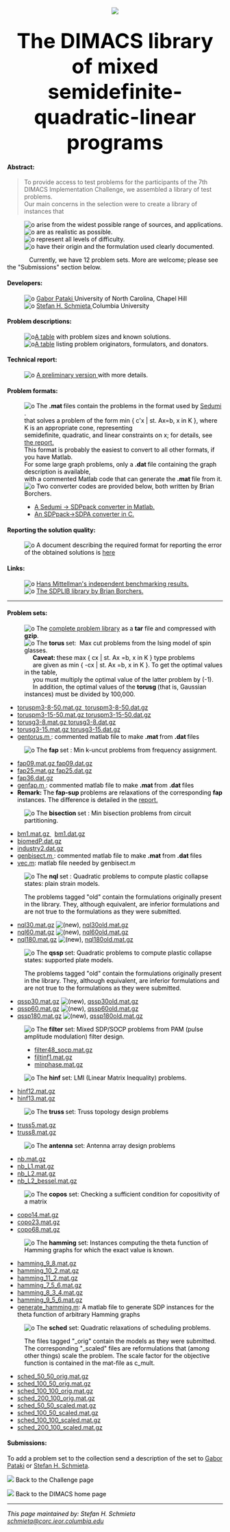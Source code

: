 <!doctype html public "-//w3c//dtd html 4.0 transitional//en">
<html>
<head>
   <meta http-equiv="Content-Type" content="text/html; charset=iso-8859-1">
   <meta name="GENERATOR" content="Mozilla/4.51 [en] (X11; U; SunOS 5.6 sun4u) [Netscape]">
   <title>The DIMACS library of mixed semidefinite-quadratic-linear programs</title>
</head>
<body BACKGROUND=GIF/fond_session.gif  text="#000000"  link="#0000EE" vlink="#FF0000" alink="#FF0000">

<center>
<h6>
<img SRC="GIF/dimacs_logo1.gif" ></h6></center></h6>

<center><b><font size=+5>The DIMACS library of mixed semidefinite-quadratic-linear
programs</font></b></center>

<h4>
Abstract:</h4>

<blockquote>To provide access to test problems for the participants of
the 7th DIMACS Implementation Challenge, we assembled a library of test
problems.
<br>Our main concerns in the selection were to create a library of instances
that</blockquote>

<dl>
<dd>
<img SRC="GIF/red_diam.gif" ALT="o" > arise from the widest possible range
of sources, and applications.</dd>

<dd>
<img SRC="GIF/red_diam.gif" ALT="o" > are as realistic as possible.</dd>

<dd>
<img SRC="GIF/red_diam.gif" ALT="o" > represent all levels of difficulty.</dd>

<dd>
<img SRC="GIF/red_diam.gif" ALT="o" > have their origin and the formulation
used clearly documented.</dd>
</dl>
&nbsp;&nbsp;&nbsp;&nbsp;&nbsp;&nbsp;&nbsp;&nbsp;&nbsp;&nbsp;&nbsp;&nbsp;
Currently, we have 12 problem sets.
More are welcome; please see the "Submissions" section below.

<h4>
Developers:</h4>

<dl>
<dd>
<img SRC="GIF/red_diam.gif" ALT="o" > <a href="http://www.or.unc.edu/~pataki">Gabor
Pataki </a> University of North Carolina, Chapel Hill</dd>

<dd>
<img SRC="GIF/red_diam.gif" ALT="o" > <a href="http://corc.ieor.columbia.edu/~schmieta">Stefan
H. Schmieta </a>Columbia University</dd>
</dl>

<h4>
Problem descriptions:</h4>
<dl>
<dd>
<img SRC="GIF/red_diam.gif" ALT="o" ><a href="tablestat.html">A table</a> with problem sizes and known solutions. </dd>
<dd> <img SRC="GIF/red_diam.gif" ALT="o"><a href="tablecon.html">A table</a>
listing problem originators, formulators, and donators.
</dd>
</dl>

<h4>
Technical report:</h4>
<dl>
<dd>
<img SRC="GIF/red_diam.gif" ALT="o" > <a href="lib.ps">A preliminary version </a> with more details. </dd>
</dl>

<h4>
Problem formats:</h4>
<dl>
<dd>
<img SRC="GIF/red_diam.gif" ALT="o" > The  <b> .mat </b> files contain
the problems in the format used by <a href="http://www.unimaas.nl/~sturm/research.html"> Sedumi </a>. <br>
that solves a problem of the form min { c'x | st. Ax=b, x in K }, where K is an appropriate cone, representing <br>
semidefinite, quadratic, and linear constraints on x; for details, see
<a href="lib.ps"> the report. </a> <br>
This format is probably the easiest to convert to all other formats, if you have Matlab. <br>
For some large  graph problems, only a <b> .dat </b> file containing the graph description
is available, <br> with a commented Matlab code that can generate the <b> .mat </b> file from it.
</dd>
<dd> <img SRC="GIF/red_diam.gif" ALT="o" > Two converter codes are provided below, both written by Brian Borchers.
<ul>
<li>
<a href="writesdp.m">  A Sedumi -> SDPpack converter in Matlab. </a> </li>
<li>
<a href="sqlptosdpa.c">  An SDPpack->SDPA converter in C. </a> </li>
</ul>
</dd>
</dl>

<h4>
Reporting the solution quality:</h4>
<dl>
<dd>
<img SRC="GIF/red_diam.gif" ALT="o" > A document describing the required format for reporting
the error of the obtained solutions is <a href="error_report.html"> here </a> </dd>
</dl>







<h4>
Links: </h4>
<dl>
<dd>
<img SRC="GIF/red_diam.gif" ALT="o" > <a href="http://plato.la.asu.edu/dimacs.html">
  Hans Mittellman's independent benchmarking results. </a> </dd>
<dd>
<img SRC="GIF/red_diam.gif" ALT="o" > <a href="http://www.nmt.edu/~sdplib/">
The SDPLIB library by Brian Borchers. </a>
</dl>


<spacer type = vertical size = 20>

<hr>


<h4>
Problem sets:</h4>

<dl COMPACT>
<dd> <img SRC="GIF/red_diam.gif" ALT="o">
  The <a href="lib.tar.gz">complete problem library</a> as a <b>tar</b> file
  and compressed with <b>gzip</b>.

<spacer type = vertical size = 20>
<dd>
<img SRC="GIF/red_diam.gif" ALT="o" > The <b>torus </b>set:&nbsp; Max cut problems
from the Ising model of spin glasses.  <br>
&nbsp;&nbsp;&nbsp;&nbsp; <b> Caveat: </b> these max { cx | st. Ax =b, x in K } type problems <br>
&nbsp;&nbsp;&nbsp;&nbsp; are given as min { -cx | st. Ax =b, x in K }. To get the optimal values in the table, <br>
&nbsp;&nbsp;&nbsp;&nbsp; you must multiply the optimal value of the latter problem by (-1). <br>
&nbsp;&nbsp;&nbsp;&nbsp; In addition, the optimal values of
the <b> torusg </b> (that is, Gaussian instances) must be divided by 100,000.
</dd>

<ul>
<li>
<a href="TORUS/toruspm3-8-50.mat.gz">toruspm3-8-50.mat.gz&nbsp;<spacer type = horizontal size = 20>
</a><a href="TORUS/toruspm3-8-50.dat.gz">toruspm3-8-50.dat.gz</a></li>
<li>
<a href="TORUS/toruspm3-15-50.mat.gz">toruspm3-15-50.mat.gz&nbsp;<spacer type = horizontal size = 20></a><a href="TORUS/toruspm3-15-50.dat.gz">toruspm3-15-50.dat.gz</a></li>
<li>
<a href="TORUS/torusg3-8.mat.gz">torusg3-8.mat.gz&nbsp;<spacer type = horizontal size = 20></a><a href="TORUS/torusg3-8.dat.gz">torusg3-8.dat.gz</a></li>
<li>
<a href="TORUS/torusg3-15.mat.gz">torusg3-15.mat.gz&nbsp;<spacer type = horizontal size = 20></a><a href="TORUS/torusg3-15.dat.gz">torusg3-15.dat.gz</a></li>
<li>
<a href="TORUS/gentorus.m">gentorus.m </a>: commented matlab file to make <b>.mat </b>from <b>.dat </b>files</li>
</ul>


<spacer type = vertical size = 20>
<dd>
<img SRC="GIF/red_diam.gif" ALT="o" > The <b>fap </b>set :&nbsp;<spacer type = horizontal size = 10>Min
k-uncut problems from frequency assignment.</dd>

<ul>
<li>
<a href="FAP/fap09.mat.gz">fap09.mat.gz&nbsp;<spacer type = horizontal size = 20></a><a href="FAP/fap09.dat.gz">fap09.dat.gz</a></li>

<li>
<a href="FAP/fap25.mat.gz">fap25.mat.gz&nbsp;<spacer type = horizontal size = 20></a><a href="FAP/fap25.dat.gz">fap25.dat.gz</a></li>

<li>
<spacer type = horizontal size = 84><a href="FAP/fap36.dat.gz">fap36.dat.gz</a></li>

<li>
<a href="FAP/genfap.m">genfap.m </a>: commented matlab file to make <b>.mat
</b>from
<b>.dat </b>files</li>

<li>
<b> Remark: </b> The <b> fap-sup </b> problems are relaxations of the corresponding <b> fap </b> <br>
instances. The difference is detailed in the <a href="lib.ps"> report. </a> </li>

</ul>


<spacer type = vertical size = 20>
<dd>
<img SRC="GIF/red_diam.gif" ALT="o" > The <b>bisection </b>set : Min bisection
problems from circuit partitioning.</dd>

<ul>
<li>
<a href="BISECT/bm1.mat.gz">bm1.mat.gz </a> &nbsp;<spacer type = horizontal size = 20>
<a href="BISECT/bm1.dat.gz">bm1.dat.gz </a>    </li>

<li>
<spacer type = horizontal size = 80><a href="BISECT/biomedP.dat.gz">biomedP.dat.gz</a></li>

<li>
<spacer type = horizontal size = 90><a href="BISECT/industry2.dat.gz">industry2.dat.gz</a></li>

<li>
<a href="BISECT/genbisect.m">genbisect.m </a>: commented matlab file to
make <b>.mat </b>from <b>.dat </b>files</li>
<li> <a href="BISECT/vec.m">vec.m</a>: matlab file needed by genbisect.m</li>
</ul>
<spacer type = vertical size = 20>
<dd>
<p><img SRC="GIF/red_diam.gif" ALT="o" > The <b>nql </b>set : Quadratic problems
to compute plastic collapse states: plain strain models.</p>
<p>The problems tagged "old" contain the formulations originally present in
the library. They, although equivalent, are inferior formulations and
are not true to the formulations as they were submitted.</p></dd>

<ul>
<li>
<a href="NQL/nql30.mat.gz">nql30.mat.gz</a>
<img SRC="GIF/new2.gif" ALT="(new)">,
<a href="NQL/nql30old.mat.gz">nql30old.mat.gz</a></li>

<li>
<a href="NQL/nql60.mat.gz">nql60.mat.gz</a>
<img SRC="GIF/new2.gif" ALT="(new)">,
<a href="NQL/nql60old.mat.gz">nql60old.mat.gz</a></li>

<li>
<a href="NQL/nql180.mat.gz">nql180.mat.gz</a>
<img SRC="GIF/new2.gif" ALT="(new)">,
<a href="NQL/nql180old.mat.gz">nql180old.mat.gz</a></li>
</ul>
<spacer type = vertical size = 20>
<dd>
<p><img SRC="GIF/red_diam.gif" ALT="o" > The <b>qssp </b>set: Quadratic problems
to compute plastic collapse states: supported plate models.</p>
<p>The problems tagged "old" contain the formulations originally present in
the library. They, although equivalent, are inferior formulations and
are not true to the formulations as they were submitted.</p></dd>

<ul>
<li>
<a href="QSSP/qssp30.mat.gz">qssp30.mat.gz</a>
<img SRC="GIF/new2.gif" ALT="(new)">,
<a href="QSSP/qssp30old.mat.gz">qssp30old.mat.gz</a></li>

<li>
<a href="QSSP/qssp60.mat.gz">qssp60.mat.gz</a>
<img SRC="GIF/new2.gif" ALT="(new)">,
<a href="QSSP/qssp60old.mat.gz">qssp60old.mat.gz</a></li>

<li>
<a href="QSSP/qssp180.mat.gz">qssp180.mat.gz</a>
<img SRC="GIF/new2.gif" ALT="(new)">,
<a href="QSSP/qssp180old.mat.gz">qssp180old.mat.gz</a></li>
</ul>

<spacer type = vertical size = 20>
<dd> <img SRC="GIF/red_diam.gif" ALT="o"> The <b>filter</b> set:
  Mixed SDP/SOCP problems from PAM (pulse amplitude modulation) filter
  design.
<ul>
<li> <a href="FILTER/filter48_socp.mat.gz">filter48_socp.mat.gz</a>
</li>
<li> <a href="FILTER/filtinf1.mat.gz">filtinf1.mat.gz</a>
</li>
<li> <a href="FILTER/minphase.mat.gz">minphase.mat.gz</a>
</li>
</ul>

<spacer type = vertical size = 20>
<dd>
<img SRC="GIF/red_diam.gif" ALT="o" > The <b>hinf </b>set: LMI (Linear Matrix
Inequality) problems.</dd>

<ul>
<li>
<a href="HINF/hinf12.mat.gz">hinf12.mat.gz</a></li>

<li>
<a href="HINF/hinf13.mat.gz">hinf13.mat.gz</a></li>
</ul>

<spacer type = vertical size = 20>
<dd>
<img SRC="GIF/red_diam.gif" ALT="o" > The <b>truss </b>set: Truss topology
design problems</dd>

<ul>
<li>
<a href="TRUSS/truss5.mat.gz">truss5.mat.gz</a></li>

<li>
<a href="TRUSS/truss8.mat.gz">truss8.mat.gz</a></li>
</ul>
<spacer type = vertical size = 20>

<dd>
<img SRC="GIF/red_diam.gif" ALT="o" > The <b>antenna</b> set: Antenna array
design problems  </a> </dd>

<ul>
<li>
<a href="ANTENNA/nb.mat.gz">nb.mat.gz</a></li>
<li>
<a href="ANTENNA/nb_L1.mat.gz">nb_L1.mat.gz</a></li>
<li>
<a href="ANTENNA/nb_L2.mat.gz">nb_L2.mat.gz</a></li>
<li>
<a href="ANTENNA/nb_L2_bessel.mat.gz">nb_L2_bessel.mat.gz</a></li>
</ul>
<spacer type = vertical size = 20>

<dd>
<img SRC="GIF/red_diam.gif" ALT="o" > The <b>copos</b> set: Checking a sufficient
condition for copositivity of a matrix  </a>  </dd>

<ul>
<li>
<a href="COPOS/copo14.mat.gz">copo14.mat.gz</a></li>
<li>
<a href="COPOS/copo23.mat.gz">copo23.mat.gz</a></li>
<li>
<a href="COPOS/copo68.mat.gz">copo68.mat.gz</a></li>
</ul>
<spacer type = vertical size = 20>

<dd>
<img SRC="GIF/red_diam.gif" ALT="o" > The <b>hamming</b> set: Instances
computing the theta function of Hamming graphs for which the exact value
is known.  </a> </dd>

<ul>
<li>
<a href="HAMMING/hamming_9_8.mat.gz">hamming_9_8.mat.gz</a></li>
<li>
<a href="HAMMING/hamming_10_2.mat.gz">hamming_10_2.mat.gz</a></li>
<li>
<a href="HAMMING/hamming_11_2.mat.gz">hamming_11_2.mat.gz</a></li>
<li>
<a href="HAMMING/hamming_7_5_6.mat.gz">hamming_7_5_6.mat.gz</a></li>
<li>
<a href="HAMMING/hamming_8_3_4.mat.gz">hamming_8_3_4.mat.gz</a></li>
<li>
<a href="HAMMING/hamming_9_5_6.mat.gz">hamming_9_5_6.mat.gz</a></li>
<li>
<a href="HAMMING/generate_hamming.m">generate_hamming.m</a>: A matlab file to generate
SDP instances for the theta function of arbitrary Hamming graphs</li>
</ul>
<spacer type = vertical size = 20>

<dd>
<img SRC="GIF/red_diam.gif" ALT="o" > The <b>sched</b> set:   Quadratic relaxations
of scheduling problems.</p>
<p> The files tagged "_orig" contain the models as they
were submitted. The corresponding "_scaled" files are reformulations
that (among other things) scale the problem. The scale factor for the
objective function is contained in the mat-file as c_mult.
</dd>

<ul>
<li>
<a href="SCHED/sched_50_50_orig.mat.gz">sched_50_50_orig.mat.gz</a></li>
<li>
<a href="SCHED/sched_100_50_orig.mat.gz">sched_100_50_orig.mat.gz</a></li>
<li>
<a href="SCHED/sched_100_100_orig.mat.gz">sched_100_100_orig.mat.gz</a></li>
<li>
<a href="SCHED/sched_200_100_orig.mat.gz">sched_200_100_orig.mat.gz</a></li>
<li>
<a href="SCHED/sched_50_50_scaled.mat.gz">sched_50_50_scaled.mat.gz</a></li>
<li>
<a href="SCHED/sched_100_50_scaled.mat.gz">sched_100_50_scaled.mat.gz</a></li>
<li>
<a href="SCHED/sched_100_100_scaled.mat.gz">sched_100_100_scaled.mat.gz</a></li>
<li>
<a href="SCHED/sched_200_100_scaled.mat.gz">sched_200_100_scaled.mat.gz</a></li>
</ul>
</dl>

<h4>
Submissions:</h4>
To add a problem set to the collection send a description of the set to
<a href="mailto:gabor@ieor.columbia.edu">Gabor
Pataki</a> or <a href="mailto:schmieta@corc.ieor.columbia.edu">Stefan H.
Schmieta</a>.
<p><a href="http://dimacs.rutgers.edu/archive/Challenges/Seventh/"><img SRC="GIF/go_up_btn.gif" ></a>
Back to the Challenge page
<p><a href="http://dimacs.rutgers.edu/archive/"><img SRC="GIF/home_dimacs.gif" ></a>
Back to the DIMACS home page
<br>
<hr>
<address>
This page maintained by: Stefan H. Schmieta <a href="mailto:schmieta@corc.ieor.columbia.edu">schmieta@corc.ieor.columbia.edu</a></address>

<br>

</body>
</html>
